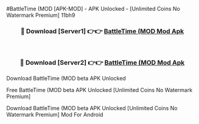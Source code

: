 #BattleTime (MOD [APK-MOD] - APK Unlocked - [Unlimited Coins No Watermark Premium] 11bh9



<div align="center">

<h3>🔴 Download [Server1] 👉👉 <a href="https://momento.my/?title=BattleTime_(MOD">BattleTime (MOD Mod Apk</a></h3><br>

<h3>🔴 Download [Server2] 👉👉 <a href="https://momento.my/?title=BattleTime_(MOD">BattleTime (MOD Mod Apk</a></h3>
</div>



Download BattleTime (MOD beta APK Unlocked

Free BattleTime (MOD beta APK Unlocked [Unlimited Coins No Watermark Premium]

Download BattleTime (MOD beta APK Unlocked [Unlimited Coins No Watermark Premium] Mod For Android
